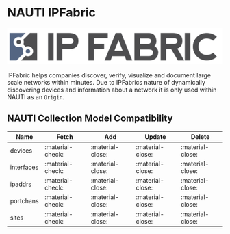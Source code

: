 # NAUTI IPFabric

![IPFabric](../images/IPFabricLogoOnly.png)

IPFabric helps companies discover, verify, visualize and document large scale networks within minutes. Due to IPFabrics nature of dynamically discovering devices and information about a network it is only used within NAUTI as an `Origin`.

## NAUTI Collection Model Compatibility

| Name | Fetch | Add | Update | Delete |
| --- | --- | --- | --- | --- |
| devices | :material-check: | :material-close: | :material-close: | :material-close: |
| interfaces | :material-check: | :material-close: | :material-close: | :material-close: |
| ipaddrs | :material-check: | :material-close: | :material-close: | :material-close: |
| portchans | :material-check: | :material-close: | :material-close: | :material-close: |
| sites | :material-check: | :material-close: | :material-close: | :material-close: |
